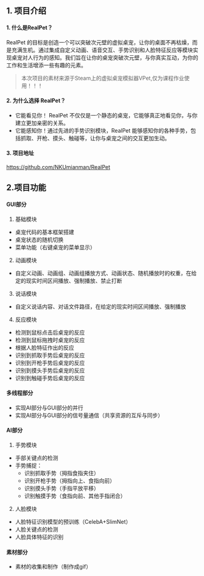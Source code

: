 ## 1. 项目介绍
#### 1. 什么是RealPet？
RealPet 的目标是创造一个可以突破次元壁的虚拟桌宠，让你的桌面不再枯燥，而是充满生机。通过集成自定义动画、语音交互、手势识别和人脸特征反应等模块实现桌宠对人行为的感知。我们旨在让你的桌宠突破次元壁，与你真实互动，为你的工作和生活增添一些有趣的元素。
> 本次项目的素材来源于Steam上的虚拟桌宠模拟器VPet,仅为课程作业使用！！！
#### 2. 为什么选择 RealPet？
- 它能看见你！ RealPet 不仅仅是一个静态的桌宠，它能够真正地看见你，与你建立更加亲密的关系。
- 它能感知你！通过先进的手势识别模块，RealPet 能够感知你的各种手势，包括抓取、开枪、摸头、触碰等，让你与桌宠之间的交互更加生动。
#### 3. 项目地址
https://github.com/NKUmianman/RealPet
## 2.项目功能
#### GUI部分
1. 基础模块
- 桌宠代码的基本框架搭建
- 桌宠状态的随机切换
- 菜单功能（右键桌宠的菜单显示）
2. 动画模块
- 自定义动画、动画组、动画组播放方式、动画状态、随机播放时的权重，在给定的现实时间区间播放、强制播放、禁止打断
3. 说话模块
- 自定义说话内容、对话文件路径，在给定的现实时间区间播放、强制播放 
4. 反应模块
- 检测到鼠标点击后桌宠的反应
- 检测到鼠标拖拽时桌宠的反应
- 根据人脸特征作出的反应
- 识别到抓取手势后桌宠的反应
- 识别到开枪手势后桌宠的反应
- 识别到摸头手势后桌宠的反应
- 识别到触碰手势后桌宠的反应
#### 多线程部分
- 实现AI部分与GUI部分的并行
- 实现AI部分与GUI部分的信号量通信（共享资源的互斥与同步）
#### AI部分
1. 手势模块
- 手部关键点的检测
- 手势捕捉：
  - 识别抓取手势（拇指食指夹住）
  - 识别开枪手势（拇指向上、食指向前）
  - 识别摸头手势（手指平放平移）
  - 识别触摸手势（食指向前、其他手指闭合）
2. 人脸模块
- 人脸特征识别模型的预训练（CelebA+SlimNet）
- 人脸关键点的检测 
- 人脸具体特征的识别
#### 素材部分
- 素材的收集和制作（制作成gif）